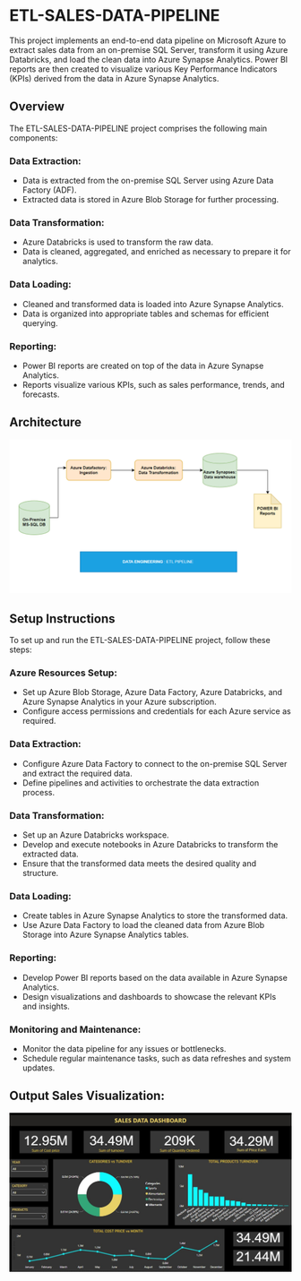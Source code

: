 # ETL-SALES-DATA-PIPELINE

This project implements an end-to-end data pipeline on Microsoft Azure to extract sales data from an on-premise SQL Server, transform it using Azure Databricks, and load the clean data into Azure Synapse Analytics. Power BI reports are then created to visualize various Key Performance Indicators (KPIs) derived from the data in Azure Synapse Analytics.

## Overview

The ETL-SALES-DATA-PIPELINE project comprises the following main components:

### Data Extraction:

- Data is extracted from the on-premise SQL Server using Azure Data Factory (ADF).
- Extracted data is stored in Azure Blob Storage for further processing.

### Data Transformation:

- Azure Databricks is used to transform the raw data.
- Data is cleaned, aggregated, and enriched as necessary to prepare it for analytics.

### Data Loading:

- Cleaned and transformed data is loaded into Azure Synapse Analytics.
- Data is organized into appropriate tables and schemas for efficient querying.

### Reporting:

- Power BI reports are created on top of the data in Azure Synapse Analytics.
- Reports visualize various KPIs, such as sales performance, trends, and forecasts.

## Architecture

![Architecture Diagram](/DE-Architecture.png)

## Setup Instructions

To set up and run the ETL-SALES-DATA-PIPELINE project, follow these steps:

### Azure Resources Setup:

- Set up Azure Blob Storage, Azure Data Factory, Azure Databricks, and Azure Synapse Analytics in your Azure subscription.
- Configure access permissions and credentials for each Azure service as required.

### Data Extraction:

- Configure Azure Data Factory to connect to the on-premise SQL Server and extract the required data.
- Define pipelines and activities to orchestrate the data extraction process.

### Data Transformation:

- Set up an Azure Databricks workspace.
- Develop and execute notebooks in Azure Databricks to transform the extracted data.
- Ensure that the transformed data meets the desired quality and structure.

### Data Loading:

- Create tables in Azure Synapse Analytics to store the transformed data.
- Use Azure Data Factory to load the cleaned data from Azure Blob Storage into Azure Synapse Analytics tables.

### Reporting:

- Develop Power BI reports based on the data available in Azure Synapse Analytics.
- Design visualizations and dashboards to showcase the relevant KPIs and insights.

### Monitoring and Maintenance:

- Monitor the data pipeline for any issues or bottlenecks.
- Schedule regular maintenance tasks, such as data refreshes and system updates.

## Output Sales Visualization:

![Sales Data Visualization](/POWERBI/SALES%20DATA%20DASHBOARD.jpg)
